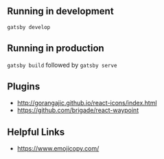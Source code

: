 ## Running in development
`gatsby develop`

## Running in production
`gatsby build` followed by `gatsby serve`

## Plugins
* http://gorangajic.github.io/react-icons/index.html
* https://github.com/brigade/react-waypoint

## Helpful Links
* https://www.emojicopy.com/
